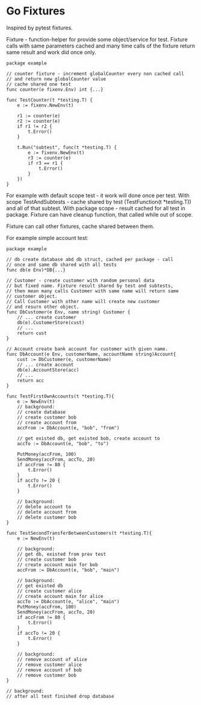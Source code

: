 Go Fixtures
===========

Inspired by pytest fixtures.

Fixture - function-helper for provide some object/service for test. 
Fixture calls with same parameters cached and many time calls of the fixture return same result 
and work did once only.

```golang
package example

// counter fixture - increment globalCounter every non cached call
// and return new globalCounter value
// cache shared one test 
func counter(e fixenv.Env) int {...}

func TestCounter(t *testing.T) {
	e := fixenv.NewEnv(t)

	r1 := counter(e)
	r2 := counter(e)
	if r1 != r2 {
		t.Error()
	}

	t.Run("subtest", func(t *testing.T) {
		e := fixenv.NewEnv(t)
		r3 := counter(e)
		if r3 == r1 {
			t.Error()
		}
	})
}
```


For example with default scope test - it work will done once per test. 
With scope TestAndSubtests - cache shared by test (TestFunction(t *testing.T)) and all of that subtest.
With package scope - result cached for all test in package.
Fixture can have cleanup function, that called while out of scope.

Fixture can call other fixtures, cache shared between them.

For example simple account test:
```golang
package example

// db create database abd db struct, cached per package - call
// once and same db shared with all tests
func db(e Env)*DB{...}

// Customer - create customer with random personal data
// but fixed name. Fixture result shared by test and subtests, 
// then mean many calls Customer with same name will return same
// customer object.
// Call Customer with other name will create new customer
// and resurn other object.
func DbCustomer(e Env, name string) Customer {
	// ... create customer
	db(e).CustomerStore(cust)
	// ...
	return cust
}

// Account create bank account for customer with given name.
func DbAccount(e Env, customerName, accountName string)Account{
	cust := DbCustomer(e, customerName)
	// ... create account
	db(e).AccountStore(acc)
	// ...
	return acc
}

func TestFirstOwnAccounts(t *testing.T){
	e := NewEnv(t)
	// background:
	// create database
	// create customer bob 
	// create account from
	accFrom := DbAccount(e, "bob", "from")
	
	// get existed db, get existed bob, create account to
	accTo := DbAccount(e, "bob", "to")
	
	PutMoney(accFrom, 100)
	SendMoney(accFrom, accTo, 20)
	if accFrom != 80 {
		t.Error()
	}
	if accTo != 20 {
		t.Error()   
	}
	
	// background:
	// delete account to
	// delete account from
	// delete customer bob
}

func TestSecondTransferBetweenCustomers(t *testing.T){
	e := NewEnv(t)
	
	// background:
	// get db, existed from prev test
	// create customer bob
	// create account main for bob
	accFrom := DbAccount(e, "bob", "main")
	
	// background:
	// get existed db
	// create customer alice
	// create account main for alice
	accTo := DbAccount(e, "alice", "main")
	PutMoney(accFrom, 100)
	SendMoney(accFrom, accTo, 20)
	if accFrom != 80 {
		t.Error()
	}
	if accTo != 20 {
		t.Error()
	}
	
	// background:
	// remove account of alice
	// remove customer alice
	// remove account of bob
	// remove customer bob
}

// background:
// after all test finished drop database
```